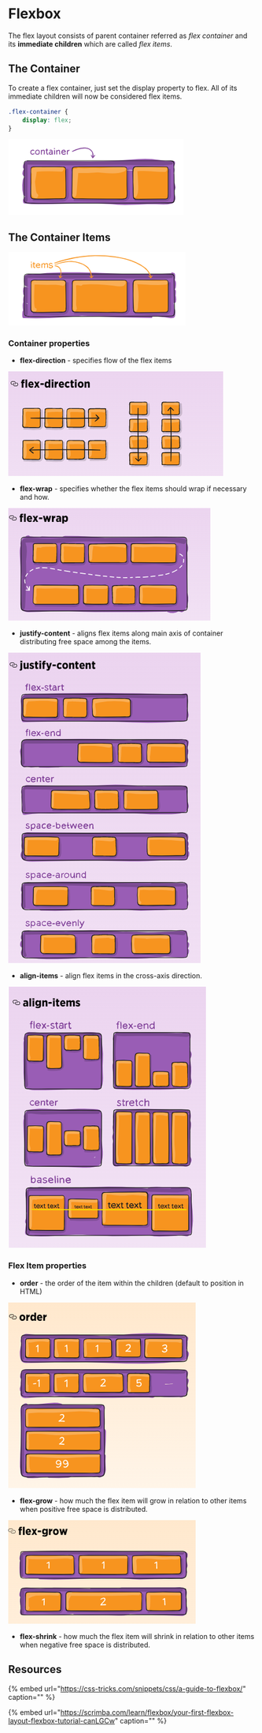 # Flexbox

The flex layout consists of parent container referred as _flex container_ and its **immediate children** which are called _flex items_.

## The Container

To create a flex container, just set the display property to flex. All of its immediate children will now be considered flex items.

```css
.flex-container {
    display: flex;
}
```

![](../../.gitbook/assets/image%20%2828%29.png)

## The Container Items

![](../../.gitbook/assets/image%20%28157%29.png)

### Container properties

* **flex-direction** - specifies flow of the flex items

![](../../.gitbook/assets/image%20%2874%29.png)

* **flex-wrap** - specifies whether the flex items should wrap if necessary and how.

![](../../.gitbook/assets/image%20%28139%29.png)

* **justify-content** - aligns flex items along main axis of container distributing free space among the items. 

![](../../.gitbook/assets/image%20%2851%29.png)

* **align-items** - align flex items in the cross-axis direction.

![](../../.gitbook/assets/image%20%28153%29.png)

### Flex Item properties

* **order** - the order of the item within the children \(default to position in HTML\)

![](../../.gitbook/assets/image%20%2864%29.png)

* **flex-grow** - how much the flex item will grow in relation to other items when positive free space is distributed.

![](../../.gitbook/assets/image%20%28138%29.png)

* **flex-shrink** - how much the flex item will shrink in relation to other items when negative free space is distributed.

## Resources

{% embed url="https://css-tricks.com/snippets/css/a-guide-to-flexbox/" caption="" %}

{% embed url="https://scrimba.com/learn/flexbox/your-first-flexbox-layout-flexbox-tutorial-canLGCw" caption="" %}

